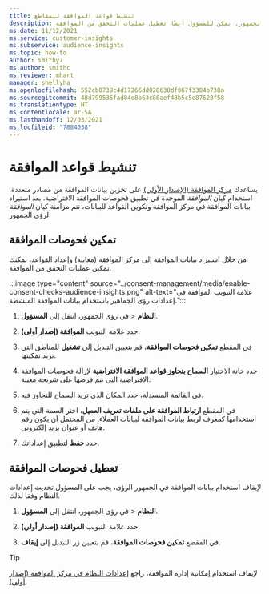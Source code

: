 ```yaml
---
title: تنشيط قواعد الموافقة للمقاطع
description: اتبع هذه الخطوات لربط بيانات الموافقة وتنشيط عمليات التحقق من الموافقة في رؤى الجمهور. يمكن للمسؤول أيضًا تعطيل عمليات التحقق من الموافقة.
ms.date: 11/12/2021
ms.service: customer-insights
ms.subservice: audience-insights
ms.topic: how-to
author: smithy7
ms.author: smithc
ms.reviewer: mhart
manager: shellyha
ms.openlocfilehash: 552cb0739c4d17266dd028638df067f3384b738a
ms.sourcegitcommit: 48d799535fad84e8b63c80aef48b5c5e87628f58
ms.translationtype: HT
ms.contentlocale: ar-SA
ms.lasthandoff: 12/03/2021
ms.locfileid: "7884058"
---
```

# <a name="activate-consent-rules"></a>تنشيط قواعد الموافقة

يساعدك [مركز الموافقة (الإصدار الأولي)](../consent-management/overview.md) على تخزين بيانات الموافقة من مصادر متعددة. استخدام كيان *الموافقة* الموحدة في تطبيق فحوصات الموافقة الافتراضية. بعد استيراد بيانات الموافقة في مركز الموافقة وتكوين القواعد للبيانات، تتم مزامنة كيان *الموافقة* لرؤى الجمهور.

## <a name="enable-consent-checks"></a>تمكين فحوصات الموافقة

من خلال استيراد بيانات الموافقة إلى مركز الموافقة (معاينة) وإعداد القواعد، يمكنك تمكين عمليات التحقق من الموافقة. 

:::image type="content" source="../consent-management/media/enable-consent-checks-audience-insights.png" alt-text="علامة التبويب الموافقة في إعدادات رؤى الجماهير باستخدام بيانات الموافقة المنشطة.":::

1. في رؤى الجمهور، انتقل إلى **المسؤول‏‎** > **النظام**.

1. حدد علامة التبويب **الموافقة (إصدار أولي)**.

1. في المقطع **تمكين فحوصات الموافقة**، قم بتعيين التبديل إلى **تشغيل** للمناطق التي تريد تمكينها.

1. حدد خانة الاختيار **السماح بتجاوز قواعد الموافقة الافتراضية** لإزالة فحوصات الموافقة الافتراضية التي يتم فرضها على شريحة معينة. 

1. في القائمة المنسدلة، حدد المكان الذي تريد السماح للتجاوز فيه.     

1. في المقطع **ارتباط الموافقة على ملفات تعريف العميل**، اختر السمة التي يتم استخدامها كمعرف لربط بيانات الموافقة لبيانات العملاء. من المحتمل أن يكون رقم هاتف أو عنوان بريد إلكتروني. 

1. حدد **حفظ** لتطبيق إعداداتك.

## <a name="disable-consent-checks"></a>تعطيل فحوصات الموافقة

لإيقاف استخدام بيانات الموافقة في الجمهور الرؤى، يجب على المسؤول تحديث إعدادات النظام وفقا لذلك.

1. في رؤى الجمهور، انتقل إلى **المسؤول‏‎** > **النظام**.

1. حدد علامة التبويب **الموافقة (إصدار أولي)**.

1. في المقطع **تمكين فحوصات الموافقة**، قم بتعيين زر التبديل إلى **إيقاف**.

> [!TIP]
> لإيقاف استخدام إمكانية إدارة الموافقة، راجع [إعدادات النظام في مركز الموافقة (إصدار أولي)](../consent-management/system-settings.md).
